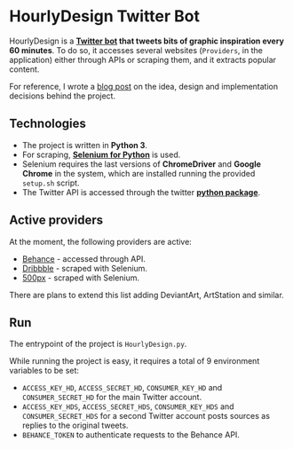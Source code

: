 # HourlyDesign Twitter Bot

HourlyDesign is a **[Twitter bot]() that tweets bits of graphic inspiration every 60 minutes**. To do so, it accesses several websites (`Providers`, in the application) either through APIs or scraping them, and it extracts popular content.

For reference, I wrote a [blog post](http://blog.alexboboc.com/twitter-bot-selenium-scraping-design/) on the idea, design and implementation decisions behind the project.

## Technologies

- The project is written in **Python 3**.
- For scraping, [**Selenium for Python**](http://selenium-python.readthedocs.io/)  is used.
- Selenium requires the last versions of **ChromeDriver** and **Google Chrome** in the system, which are installed running the provided `setup.sh` script.
- The Twitter API is accessed through the twitter [**python package**](https://pypi.org/project/twitter/).

## Active providers

At the moment, the following providers are active:

- [Behance](https://behance.com) - accessed through API.
- [Dribbble](https://dribbble.com) - scraped with Selenium.
- [500px](https://500px.com) - scraped with Selenium.

There are plans to extend this list adding DeviantArt, ArtStation and similar.

## Run

The entrypoint of the project is `HourlyDesign.py`.

While running the project is easy, it requires a total of 9 environment variables to be set:

- `ACCESS_KEY_HD`, `ACCESS_SECRET_HD`, `CONSUMER_KEY_HD` and `CONSUMER_SECRET_HD` for the main Twitter account.
- `ACCESS_KEY_HDS`, `ACCESS_SECRET_HDS`, `CONSUMER_KEY_HDS` and `CONSUMER_SECRET_HDS` for a second Twitter account posts sources as replies to the original tweets.
- `BEHANCE_TOKEN` to authenticate requests to the Behance API.